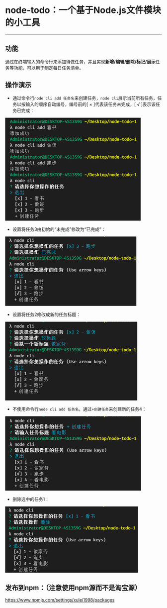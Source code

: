 # node-todo：一个基于Node.js文件模块的小工具

***

## 功能

通过在终端输入的命令行来添加待做任务，并且实现**新增/编辑/删除/标记/展示**任务等功能，可以用于制定每日任务清单。

## 操作演示

- 通过命令行`node cli add 任务名`来创建任务，`node cli`展示当前所有任务，任务以按输入的顺序自动编号，编号前的[ × ]代表该任务未完成，[ √ ]表示该任务已完成：

![1](images/1.png)

- 设置将任务3由初始的“未完成”修改为“已完成”：

![2](images/2.png)

- 设置将任务2修改成新的任务标题：

![3](images/3.png)

- 不使用命令行`node cli add 任务名`，通过`+创建任务`来创建新的任务4：

![4](images/4.png)

- 删除选中的任务1：

![5](images/5.png)

## 发布到npm：（注意使用**npm源**而不是淘宝源）

https://www.npmjs.com/settings/xulei1998/packages
